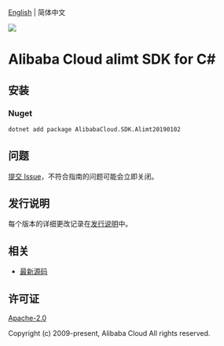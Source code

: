 [English](README.md) | 简体中文

![](https://aliyunsdk-pages.alicdn.com/icons/AlibabaCloud.svg)

# Alibaba Cloud alimt SDK for C#

## 安装

### Nuget

```bash
dotnet add package AlibabaCloud.SDK.Alimt20190102
```

## 问题

[提交 Issue](https://github.com/aliyun/alibabacloud-csharp-sdk/issues/new)，不符合指南的问题可能会立即关闭。

## 发行说明

每个版本的详细更改记录在[发行说明](./ChangeLog.md)中。

## 相关

* [最新源码](https://github.com/aliyun/alibabacloud-csharp-sdk/)

## 许可证

[Apache-2.0](http://www.apache.org/licenses/LICENSE-2.0)

Copyright (c) 2009-present, Alibaba Cloud All rights reserved.
